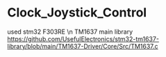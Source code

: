 # Clock_Joystick_Control
used stm32 F303RE \n 
TM1637 main library https://github.com/UsefulElectronics/stm32-tm1637-library/blob/main/TM1637-Driver/Core/Src/TM1637.c
  

